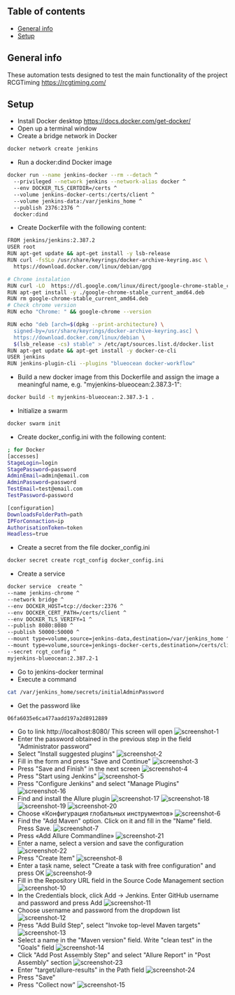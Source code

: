 ## Table of contents
* [General info](#general-info)
* [Setup](#setup)

## General info
These automation tests designed to test the main functionality of the project RCGTiming https://rcgtiming.com/
	
## Setup

* Install Docker desktop https://docs.docker.com/get-docker/
* Open up a terminal window
* Create a bridge network in Docker
```bash
docker network create jenkins
```
* Run a docker:dind Docker image
```bash
docker run --name jenkins-docker --rm --detach ^
  --privileged --network jenkins --network-alias docker ^
  --env DOCKER_TLS_CERTDIR=/certs ^
  --volume jenkins-docker-certs:/certs/client ^
  --volume jenkins-data:/var/jenkins_home ^
  --publish 2376:2376 ^
  docker:dind
```
* Create Dockerfile with the following content:
```bash
FROM jenkins/jenkins:2.387.2
USER root
RUN apt-get update && apt-get install -y lsb-release
RUN curl -fsSLo /usr/share/keyrings/docker-archive-keyring.asc \
  https://download.docker.com/linux/debian/gpg

# Chrome instalation 
RUN curl -LO  https://dl.google.com/linux/direct/google-chrome-stable_current_amd64.deb
RUN apt-get install -y ./google-chrome-stable_current_amd64.deb
RUN rm google-chrome-stable_current_amd64.deb
# Check chrome version
RUN echo "Chrome: " && google-chrome --version

RUN echo "deb [arch=$(dpkg --print-architecture) \
  signed-by=/usr/share/keyrings/docker-archive-keyring.asc] \
  https://download.docker.com/linux/debian \
  $(lsb_release -cs) stable" > /etc/apt/sources.list.d/docker.list
RUN apt-get update && apt-get install -y docker-ce-cli
USER jenkins
RUN jenkins-plugin-cli --plugins "blueocean docker-workflow"
```
* Build a new docker image from this Dockerfile and assign the image a meaningful name, e.g. "myjenkins-blueocean:2.387.3-1":
```bash
docker build -t myjenkins-blueocean:2.387.3-1 .
```
* Initialize a swarm
```bash
docker swarm init
```
* Create docker_config.ini with the following content:
```bash
; for Docker
[accesses]
StageLogin=login
StagePassword=password
AdminEmail=admin@email.com
AdminPassword=password
TestEmail=test@email.com
TestPassword=password

[configuration]
DownloadsFolderPath=path
IPForConnaction=ip
AuthorisationToken=token
Headless=true
```
* Create a secret from the file docker_config.ini
```bash
docker secret create rcgt_config docker_config.ini
```
* Create a service 
```bash
docker service  create ^
--name jenkins-chrome ^
--network bridge ^
--env DOCKER_HOST=tcp://docker:2376 ^
--env DOCKER_CERT_PATH=/certs/client ^
--env DOCKER_TLS_VERIFY=1 ^
--publish 8080:8080 ^
--publish 50000:50000 ^
--mount type=volume,source=jenkins-data,destination=/var/jenkins_home ^
--mount type=volume,source=jenkings-docker-certs,destination=/certs/client:ro ^
--secret rcgt_config ^
myjenkins-blueocean:2.387.2-1
```
* Go to jenkins-docker terminal
* Execute a command
```bash
cat /var/jenkins_home/secrets/initialAdminPassword
```
* Get the password like 
```bash
06fa6035e6ca477aadd197a2d8912889
```
* Go to link http://localhost:8080/ This screen will open
![screenshot-1](https://github.com/moni-lilu/RCGTiming/blob/main/screenshots/screenshot-1.png)
* Enter the password obtained in the previous step in the field "Administrator password"
* Select "Install suggested plugins"
![screenshot-2](https://github.com/moni-lilu/RCGTiming/blob/main/screenshots/screenshot-2.png)
* Fill in the form and press "Save and Continue"
![screenshot-3](https://github.com/moni-lilu/RCGTiming/blob/main/screenshots/screenshot-3.png)
* Press "Save and Finish" in the next screen
![screenshot-4](https://github.com/moni-lilu/RCGTiming/blob/main/screenshots/screenshot-4.png)
* Press "Start using Jenkins"
![screenshot-5](https://github.com/moni-lilu/RCGTiming/blob/main/screenshots/screenshot-5.png)
* Press "Configure Jenkins" and select "Manage Plugins"
![screenshot-16](https://github.com/moni-lilu/RCGTiming/blob/main/screenshots/screenshot-16.png)
* Find and install the Allure plugin
![screenshot-17](https://github.com/moni-lilu/RCGTiming/blob/main/screenshots/screenshot-17.png)
![screenshot-18](https://github.com/moni-lilu/RCGTiming/blob/main/screenshots/screenshot-18.png)
![screenshot-19](https://github.com/moni-lilu/RCGTiming/blob/main/screenshots/screenshot-19.png)
![screenshot-20](https://github.com/moni-lilu/RCGTiming/blob/main/screenshots/screenshot-20.png)
* Choose «Конфигурация глобальных инструментов»
![screenshot-6](https://github.com/moni-lilu/RCGTiming/blob/main/screenshots/screenshot-6.png)
* Find the "Add Maven" option. Click on it and fill in the "Name" field. Press Save.
![screenshot-7](https://github.com/moni-lilu/RCGTiming/blob/main/screenshots/screenshot-7.png)
* Press «Add Allure Commandline»
![screenshot-21](https://github.com/moni-lilu/RCGTiming/blob/main/screenshots/screenshot-21.png)
* Enter a name, select a version and save the configuration
![screenshot-22](https://github.com/moni-lilu/RCGTiming/blob/main/screenshots/screenshot-22.png)
* Press "Create Item"
![screenshot-8](https://github.com/moni-lilu/RCGTiming/blob/main/screenshots/screenshot-8.png)
* Enter a task name, select "Create a task with free configuration" and press OK
![screenshot-9](https://github.com/moni-lilu/RCGTiming/blob/main/screenshots/screenshot-9.png)
* Fill in the Repository URL field in the Source Code Management section
![screenshot-10](https://github.com/moni-lilu/RCGTiming/blob/main/screenshots/screenshot-10.png)
* In the Credentials block, click Add → Jenkins. Enter GitHub username and password and press Add
![screenshot-11](https://github.com/moni-lilu/RCGTiming/blob/main/screenshots/screenshot-11.png)
* Choose username and password from the dropdown list
![screenshot-12](https://github.com/moni-lilu/RCGTiming/blob/main/screenshots/screenshot-12.png)
* Press "Add Build Step", select "Invoke top-level Maven targets"
![screenshot-13](https://github.com/moni-lilu/RCGTiming/blob/main/screenshots/screenshot-13.png)
* Select a name in the "Maven version" field. Write "clean test" in the "Goals" field
![screenshot-14](https://github.com/moni-lilu/RCGTiming/blob/main/screenshots/screenshot-14.png)
* Click "Add Post Assembly Step" and select "Allure Report" in "Post Assembly" section
![screenshot-23](https://github.com/moni-lilu/RCGTiming/blob/main/screenshots/screenshot-23.png)
* Enter "target/allure-results" in the Path field
![screenshot-24](https://github.com/moni-lilu/RCGTiming/blob/main/screenshots/screenshot-24.png)
* Press "Save"
* Press "Collect now"
![screenshot-15](https://github.com/moni-lilu/RCGTiming/blob/main/screenshots/screenshot-15.png)
